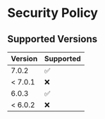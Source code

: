 # Security Policy

## Supported Versions

| Version | Supported          |
| ------- | ------------------ |
| 7.0.2   | :white_check_mark: |
| < 7.0.1 | :x:                |
| 6.0.3   | :white_check_mark: |
| < 6.0.2 | :x:                |
